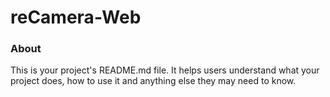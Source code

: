 reCamera-Web
============

### About

This is your project's README.md file. It helps users understand what your
project does, how to use it and anything else they may need to know.